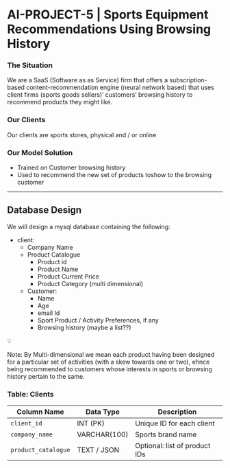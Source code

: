 # AI-PROJECT-5 | Sports Equipment Recommendations Using Browsing History

### The Situation

We are a SaaS (Software as as Service) firm that offers a subscription-based content-recommendation engine (neural network based) that uses client firms (sports goods sellers)’ customers’ browsing history to recommend products they might like.

### Our Clients

Our clients are sports stores, physical and / or online

### Our Model Solution

- Trained on Customer browsing history
- Used to recommend the new set of products toshow to the browsing customer

---

## Database Design

We will design a mysql database containing the following:

- client:
    - Company Name
    - Product Catalogue
        - Product id
        - Product Name
        - Product Current Price
        - Product Category (multi dimensional)
    - Customer:
        - Name
        - Age
        - email Id
        - Sport Product / Activity Preferences, if any
        - Browsing history (maybe a list??)

<aside>
💡

Note: By Multi-dimensional we mean each product having been designed for a particular set of activities (with a skew towards one or two), ehnce being recommended to customers whose interests in sports or browsing history pertain to the same.

</aside>

### Table: Clients

| Column Name | Data Type | Description |
| --- | --- | --- |
| `client_id` | INT (PK) | Unique ID for each client |
| `company_name` | VARCHAR(100) | Sports brand name |
| `product_catalogue` | TEXT / JSON | Optional: list of product IDs |
